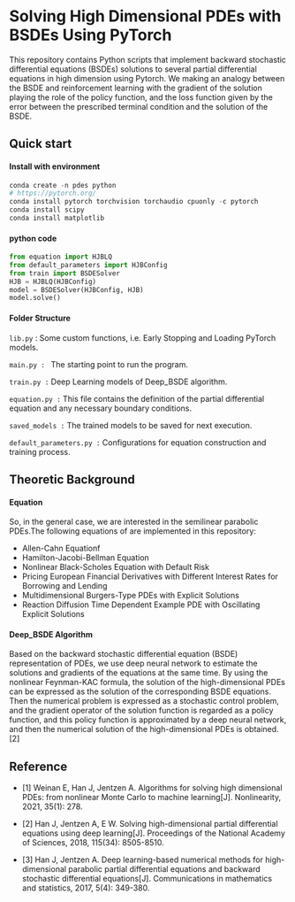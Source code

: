 # Solving High Dimensional PDEs with BSDEs Using PyTorch

This repository contains Python scripts that implement backward stochastic differential equations (BSDEs) solutions to several partial differential equations in high dimension using Pytorch.  We making an analogy between the BSDE and reinforcement learning with the gradient of the solution playing the role of the policy function, and the loss function given by the error between the prescribed terminal condition and the solution of the BSDE.



## Quick start

#### Install with environment

```python
conda create -n pdes python
# https://pytorch.org/
conda install pytorch torchvision torchaudio cpuonly -c pytorch
conda install scipy
conda install matplotlib
```

#### python code

```python
from equation import HJBLQ
from default_parameters import HJBConfig
from train import BSDESolver
HJB = HJBLQ(HJBConfig)
model = BSDESolver(HJBConfig, HJB)
model.solve()
```

#### Folder Structure

`lib.py` : Some custom functions, i.e. Early Stopping and Loading PyTorch models.

`main.py : ` The starting point to run the program.

`train.py :` Deep Learning models of Deep_BSDE algorithm.

`equation.py :` This file contains the definition of the partial differential equation and any necessary boundary conditions.

`saved_models :` The trained models to be saved for next execution.

`default_parameters.py :` Configurations for equation construction and training process.



## Theoretic Background

#### Equation

So, in the general case, we are interested in the semilinear parabolic PDEs.The following equations of are implemented in this repository:

- Allen-Cahn Equationf
- Hamilton-Jacobi-Bellman Equation
- Nonlinear Black-Scholes Equation with Default Risk
- Pricing European Financial Derivatives with Different Interest Rates for Borrowing and Lending
- Multidimensional Burgers-Type PDEs with Explicit Solutions
- Reaction Diffusion Time Dependent Example PDE with Oscillating Explicit Solutions

#### Deep_BSDE Algorithm

Based on the backward stochastic differential equation (BSDE) representation of PDEs, we use deep neural network to estimate the solutions and gradients of the equations at the same time. By using the nonlinear Feynman-KAC formula, the solution of the high-dimensional PDEs can be expressed as the solution of the corresponding BSDE equations. Then the numerical problem is expressed as a stochastic control problem, and the gradient operator of the solution function is regarded as a policy function, and this policy function is approximated by a deep neural network, and then the numerical solution of the high-dimensional PDEs is obtained.[2]



## Reference

- [1] Weinan E, Han J, Jentzen A. Algorithms for solving high dimensional PDEs: from nonlinear Monte Carlo to machine learning[J]. Nonlinearity, 2021, 35(1): 278.

- [2] Han J, Jentzen A, E W. Solving high-dimensional partial differential equations using deep learning[J]. Proceedings of the National Academy of Sciences, 2018, 115(34): 8505-8510.

- [3] Han J, Jentzen A. Deep learning-based numerical methods for high-dimensional parabolic partial differential equations and backward stochastic differential equations[J]. Communications in mathematics and statistics, 2017, 5(4): 349-380.

